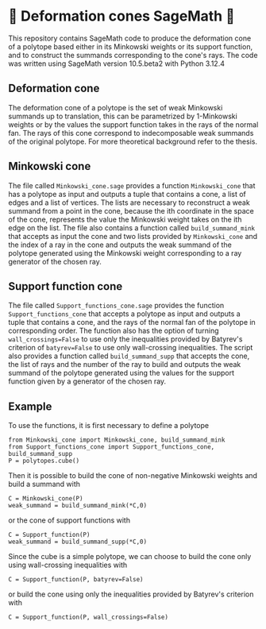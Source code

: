 # :small_blue_diamond: Deformation cones SageMath :small_blue_diamond:

This repository contains SageMath code to produce the deformation cone of a polytope based either in its Minkowski weights or its support function, and to construct the summands corresponding to the cone's rays.
The code was written using SageMath version 10.5.beta2 with Python 3.12.4

## Deformation cone

The deformation cone of a polytope is the set of weak Minkowski summands up to translation, this can be parametrized by 1-Minkowski weights or by the values the support function takes in the rays of the normal fan. The rays of this cone correspond to indecomposable weak summands of the original polytope. For more theoretical background refer to the thesis.

## Minkowski cone

The file called `Minkowski_cone.sage` provides a function `Minkowski_cone` that has a polytope as input and outputs a tuple that contains a cone, a list of edges and a list of vertices. The lists are necessary to reconstruct a weak summand from a point in the cone, because the ith coordinate in the space of the cone, represents the value the Minkowski weight takes on the ith edge on the list. The file also contains a function called `build_summand_mink` that accepts as input the cone and two lists provided by `Minkowski_cone` and the index of a ray in the cone and outputs the weak summand of the polytope generated using the Minkowski weight corresponding to a ray generator of the chosen ray.

## Support function cone

The file called `Support_functions_cone.sage` provides the function `Support_functions_cone` that accepts a polytope as input and outputs a tuple that contains a cone, and the rays of the normal fan of the polytope in corresponding order. The function also has the option of turning `wall_crossings=False` to use only the inequalities provided by Batyrev's criterion of `batyrev=False` to use only wall-crossing inequalities.
The script also provides a function called `build_summand_supp` that accepts the cone, the list of rays and the number of the ray to build and outputs the weak summand of the polytope generated using the values for the support function given by a generator of the chosen ray.

## Example

To use the functions, it is first necessary to define a polytope
```
from Minkowski_cone import Minkowski_cone, build_summand_mink
from Support_functions_cone import Support_functions_cone, build_summand_supp
P = polytopes.cube()
```
Then it is possible to build the cone of non-negative Minkowski weights and build a summand with
```
C = Minkowski_cone(P)
weak_summand = build_summand_mink(*C,0)
```
or the cone of support functions with
```
C = Support_function(P)
weak_summand = build_summand_supp(*C,0)
```
Since the cube is a simple polytope, we can choose to build the cone only using wall-crossing inequalities with
```
C = Support_function(P, batyrev=False)
```
or build the cone using only the inequalities provided by Batyrev's criterion with
```
C = Support_function(P, wall_crossings=False)
```


